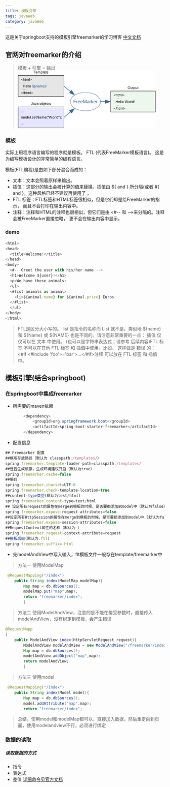 ```yaml
---
title: 模板引擎
tags: javaWeb
category: javaWeb
---
```



这是关于springboot支持的模板引擎freemarker的学习博客
[中文文档](http://freemarker.foofun.cn/toc.html)

## 官网对freemarker的介绍
>  模板 + 引擎 = 输出
    ![enter description here](./images/1624029813827.png)

### 模板
实际上用程序语言编写的程序就是模板。 FTL (代表FreeMarker模板语言)。 这是为编写模板设计的非常简单的编程语言。

模板(FTL编程)是由如下部分混合而成的：

   

 - 文本：文本会照着原样来输出。
 - 插值：这部分的输出会被计算的值来替换。插值由 ${ and } 所分隔(或者 #{ and }，这种风格已经不建议再使用了；
 - FTL 标签：FTL标签和HTML标签很相似，但是它们却是给FreeMarker的指示， 而且不会打印在输出内容中。
 - 注释：注释和HTML的注释也很相似，但它们是由 <#-- 和 -->来分隔的。注释会被FreeMarker直接忽略， 更不会在输出内容中显示。
   
### demo

``` javascript
<html>
<head>
  <title>Welcome!</title>
</head>
<body>
  <#-- Greet the user with his/her name -->
  <h1>Welcome ${user}!</h1>
  <p>We have these animals:
  <ul>
  <#list animals as animal>
    <li>${animal.name} for ${animal.price} Euros
  </#list>
  </ul>
</body>
</html>
```
>FTL是区分大小写的。 list 是指令的名称而 List 就不是。类似地 ${name} 和 ${Name} 或 ${NAME} 也是不同的。请注意非常重要的一点： 插值 仅仅可以在 文本 中使用。 (也可以是字符串表达式；请参考 后续内容)FTL 标签 不可以在其他 FTL 标签 和 插值中使用。比如， 这样做是 错误 的： <#if <#include 'foo'>='bar'>...</#if>注释 可以放在 FTL 标签 和 插值中。

## 模板引擎(结合springboot)

### 在springboot中集成freemarker

 - 所需要的maven依赖
   

``` java
        <dependency>
            <groupId>org.springframework.boot</groupId>
            <artifactId>spring-boot-starter-freemarker</artifactId>
        </dependency>
```

 - 配置信息

``` javascript
## Freemarker 配置
##模版存放路径（默认为 classpath:/templates/）
spring.freemarker.template-loader-path=classpath:/templates/
##是否生成缓存，生成环境建议开启（默认为true）
spring.freemarker.cache=false
##编码
spring.freemarker.charset=UTF-8
spring.freemarker.check-template-location=true
##content-type类型(默认为test/html)
spring.freemarker.content-type=text/html
## 设定所有request的属性在merge到模板的时候，是否要都添加到model中（默认为false）
spring.freemarker.expose-request-attributes=false
##设定所有HttpSession的属性在merge到模板的时候，是否要都添加到model中.(默认为false)
spring.freemarker.expose-session-attributes=false
##RequestContext属性的名称（默认为-）
spring.freemarker.request-context-attribute=request
##模板后缀(默认为.ftl)
spring.freemarker.suffix=.html

```

- 先modelAndView中写入输入，flt模板文件一般存在template/freemarker中

>方法一   使用ModelMap
``` java
 @RequestMapping("/index")
    public String index(ModelMap modelMap){
        Map map = db.dbSources();
        modelMap.put("map",map);
        return "freemarker/index";
		}
```

> 方法二  使用ModelAndView，注意的是不能在接受参数时，直接传入modelAndView，没有绑定到模板，会产生错误

``` java
@RequestMapp
{
    public ModelAndView index(HttpServletRequest request){
        ModelAndView modelAndView = new ModelAndView("/freemarker/index");
        Map map = db.dbSources();
        modelAndView.addObject("map",map);
        return modelAndView;
		}
```

>方法三 使用model
	

``` java
 @RequestMapping("/index")
    public String index(Model model){
        Map map = db.dbSources();
        model.addAttribute("map",map);
        return "freemarker/index";

```

>总结，使用model和modelMap都可以，直接加入数据，然后重定向到页面，使用modelandview不行，必须进行绑定



### 数据的读取

##### 读取数据的方式

 - 指令
 - 表达式
 - 差值
  [详细命令见官方文档](http://freemarker.foofun.cn/dgui_template.html)